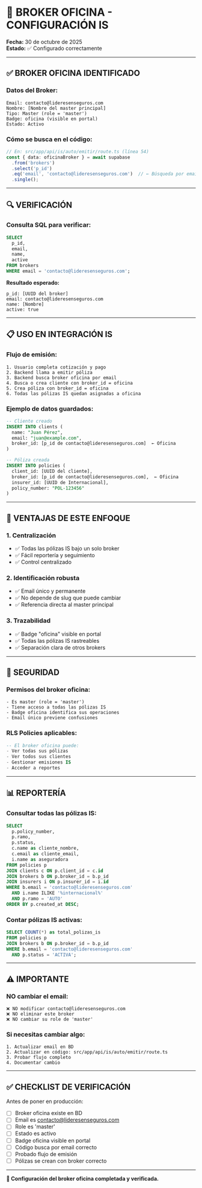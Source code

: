 # 🏢 BROKER OFICINA - CONFIGURACIÓN IS

**Fecha:** 30 de octubre de 2025  
**Estado:** ✅ Configurado correctamente

---

## ✅ BROKER OFICINA IDENTIFICADO

### **Datos del Broker:**
```
Email: contacto@lideresenseguros.com
Nombre: [Nombre del master principal]
Tipo: Master (role = 'master')
Badge: oficina (visible en portal)
Estado: Activo
```

### **Cómo se busca en el código:**
```typescript
// En: src/app/api/is/auto/emitir/route.ts (línea 54)
const { data: oficinaBroker } = await supabase
  .from('brokers')
  .select('p_id')
  .eq('email', 'contacto@lideresenseguros.com')  // ← Búsqueda por email
  .single();
```

---

## 🔍 VERIFICACIÓN

### **Consulta SQL para verificar:**
```sql
SELECT 
  p_id,
  email,
  name,
  active
FROM brokers 
WHERE email = 'contacto@lideresenseguros.com';
```

**Resultado esperado:**
```
p_id: [UUID del broker]
email: contacto@lideresenseguros.com
name: [Nombre]
active: true
```

---

## 📋 USO EN INTEGRACIÓN IS

### **Flujo de emisión:**
```
1. Usuario completa cotización y pago
2. Backend llama a emitir póliza
3. Backend busca broker oficina por email
4. Busca o crea cliente con broker_id = oficina
5. Crea póliza con broker_id = oficina
6. Todas las pólizas IS quedan asignadas a oficina
```

### **Ejemplo de datos guardados:**
```sql
-- Cliente creado
INSERT INTO clients (
  name: "Juan Pérez",
  email: "juan@example.com",
  broker_id: [p_id de contacto@lideresenseguros.com]  ← Oficina
)

-- Póliza creada
INSERT INTO policies (
  client_id: [UUID del cliente],
  broker_id: [p_id de contacto@lideresenseguros.com],  ← Oficina
  insurer_id: [UUID de Internacional],
  policy_number: "POL-123456"
)
```

---

## 🎯 VENTAJAS DE ESTE ENFOQUE

### **1. Centralización**
- ✅ Todas las pólizas IS bajo un solo broker
- ✅ Fácil reportería y seguimiento
- ✅ Control centralizado

### **2. Identificación robusta**
- ✅ Email único y permanente
- ✅ No depende de slug que puede cambiar
- ✅ Referencia directa al master principal

### **3. Trazabilidad**
- ✅ Badge "oficina" visible en portal
- ✅ Todas las pólizas IS rastreables
- ✅ Separación clara de otros brokers

---

## 🔐 SEGURIDAD

### **Permisos del broker oficina:**
```
- Es master (role = 'master')
- Tiene acceso a todas las pólizas IS
- Badge oficina identifica sus operaciones
- Email único previene confusiones
```

### **RLS Policies aplicables:**
```sql
-- El broker oficina puede:
- Ver todas sus pólizas
- Ver todos sus clientes
- Gestionar emisiones IS
- Acceder a reportes
```

---

## 📊 REPORTERÍA

### **Consultar todas las pólizas IS:**
```sql
SELECT 
  p.policy_number,
  p.ramo,
  p.status,
  c.name as cliente_nombre,
  c.email as cliente_email,
  i.name as aseguradora
FROM policies p
JOIN clients c ON p.client_id = c.id
JOIN brokers b ON p.broker_id = b.p_id
JOIN insurers i ON p.insurer_id = i.id
WHERE b.email = 'contacto@lideresenseguros.com'
  AND i.name ILIKE '%internacional%'
  AND p.ramo = 'AUTO'
ORDER BY p.created_at DESC;
```

### **Contar pólizas IS activas:**
```sql
SELECT COUNT(*) as total_polizas_is
FROM policies p
JOIN brokers b ON p.broker_id = b.p_id
WHERE b.email = 'contacto@lideresenseguros.com'
  AND p.status = 'ACTIVA';
```

---

## ⚠️ IMPORTANTE

### **NO cambiar el email:**
```
❌ NO modificar contacto@lideresenseguros.com
❌ NO eliminar este broker
❌ NO cambiar su role de 'master'
```

### **Si necesitas cambiar algo:**
```
1. Actualizar email en BD
2. Actualizar en código: src/app/api/is/auto/emitir/route.ts
3. Probar flujo completo
4. Documentar cambio
```

---

## ✅ CHECKLIST DE VERIFICACIÓN

Antes de poner en producción:

- [ ] Broker oficina existe en BD
- [ ] Email es contacto@lideresenseguros.com
- [ ] Role es 'master'
- [ ] Estado es activo
- [ ] Badge oficina visible en portal
- [ ] Código busca por email correcto
- [ ] Probado flujo de emisión
- [ ] Pólizas se crean con broker correcto

---

**🏢 Configuración del broker oficina completada y verificada.**
